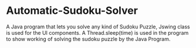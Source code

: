 # Automatic-Sudoku-Solver
A Java program that lets you solve any kind of Sudoku Puzzle, Jswing class is used for the UI components. A Thread.sleep(time) is used in the program to show working of solving the sudoku puzzle by the Java Program.
